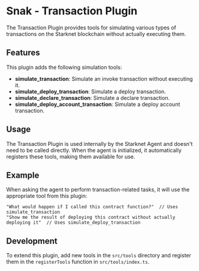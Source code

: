 # Snak - Transaction Plugin

The Transaction Plugin provides tools for simulating various types of transactions on the Starknet blockchain without actually executing them.

## Features

This plugin adds the following simulation tools:

- **simulate_transaction**: Simulate an invoke transaction without executing it.
- **simulate_deploy_transaction**: Simulate a deploy transaction.
- **simulate_declare_transaction**: Simulate a declare transaction.
- **simulate_deploy_account_transaction**: Simulate a deploy account transaction.

## Usage

The Transaction Plugin is used internally by the Starknet Agent and doesn't need to be called directly. When the agent is initialized, it automatically registers these tools, making them available for use.

## Example

When asking the agent to perform transaction-related tasks, it will use the appropriate tool from this plugin:

```
"What would happen if I called this contract function?"  // Uses simulate_transaction
"Show me the result of deploying this contract without actually deploying it"  // Uses simulate_deploy_transaction
```

## Development

To extend this plugin, add new tools in the `src/tools` directory and register them in the `registerTools` function in `src/tools/index.ts`.
